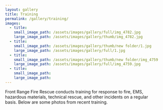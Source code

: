 ```yaml
---
layout: gallery
title: Training
permalink: /gallery/training/
images:
  - title:
    small_image_path: /assets/images/gallery/full/img_4782.jpg
    large_image_path: /assets/images/gallery/thumb/img_4782.jpg
  - title:
    small_image_path: /assets/images/gallery/thumb/new folder/1.jpg
    large_image_path: /assets/images/gallery/full/1.jpg
  - title:
    small_image_path: /assets/images/gallery/thumb/new folder/img_4759.jpg
    large_image_path: /assets/images/gallery/full/img_4759.jpg
  - title:
    small_image_path:
    large_image_path:
---
```


Front Range Fire Rescue conducts training for response to fire, EMS, hazardous materials, technical rescue, and other incidents on a regular basis. Below are some photos from recent training.